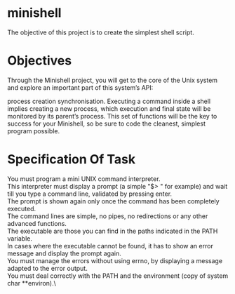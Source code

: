 # minishell
The objective of this project is to create the simplest shell script.

# Objectives
Through the Minishell project, you will get to the core of the Unix system and explore an important part of this system’s API:

process creation
synchronisation.
Executing a command inside a shell implies creating a new process, which execution and final state will be monitored by its parent’s process. This set of functions will be the key to success for your Minishell, so be sure to code the cleanest, simplest program possible.

# Specification Of Task
You must program a mini UNIX command interpreter.\
This interpreter must display a prompt (a simple "$> " for example) and wait till you type a command line, validated by pressing enter.\
The prompt is shown again only once the command has been completely executed.\
The command lines are simple, no pipes, no redirections or any other advanced functions.\
The executable are those you can find in the paths indicated in the PATH variable.\
In cases where the executable cannot be found, it has to show an error message and display the prompt again.\
You must manage the errors without using errno, by displaying a message adapted to the error output.\
You must deal correctly with the PATH and the environment (copy of system char **environ).\
